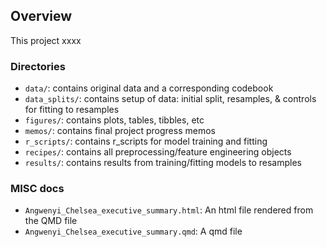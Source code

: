 ## Overview
This project  xxxx

### Directories 

- `data/`: contains original data and a corresponding codebook
- `data_splits/`: contains setup of data: initial split, resamples, & controls for fitting to resamples 
- `figures/`: contains plots, tables, tibbles, etc
- `memos/`: contains final project progress memos
- `r_scripts/`: contains r_scripts for model training and fitting
- `recipes/`: contains all preprocessing/feature engineering objects
- `results/`: contains results from training/fitting models to resamples

### MISC docs

- `Angwenyi_Chelsea_executive_summary.html`: An html file rendered from the QMD file
- `Angwenyi_Chelsea_executive_summary.qmd`: A qmd file 



